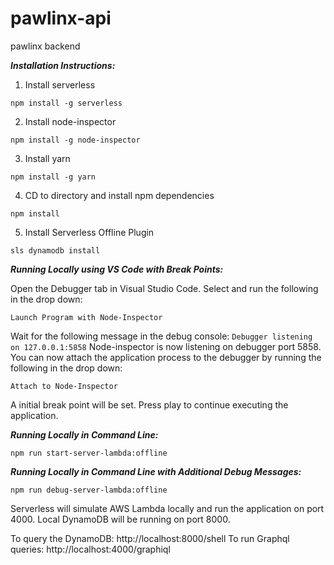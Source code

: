 # pawlinx-api
pawlinx backend

***Installation Instructions:***

1.  Install serverless

```npm install -g serverless```

2. Install node-inspector

```npm install -g node-inspector```

3.  Install yarn

```npm install -g yarn```

4.  CD to directory and install npm dependencies

```npm install```

5.  Install Serverless Offline Plugin

```sls dynamodb install```

***Running Locally using VS Code with Break Points:***

Open the Debugger tab in Visual Studio Code.  Select and run the following in the drop down:

```Launch Program with Node-Inspector```

Wait for the following message in the debug console:  ```Debugger listening on 127.0.0.1:5858```
Node-inspector is now listening on debugger port 5858.  You can now attach the application process to the debugger by running 
the following in the drop down:

```Attach to Node-Inspector```

A initial break point will be set.  Press play to continue executing the application.

***Running Locally in Command Line:***

```npm run start-server-lambda:offline```

***Running Locally in Command Line with Additional Debug Messages:***

```npm run debug-server-lambda:offline```

Serverless will simulate AWS Lambda locally and run the application on port 4000.
Local DynamoDB will be running on port 8000.

To query the DynamoDB:  http://localhost:8000/shell
To run Graphql queries:  http://localhost:4000/graphiql

